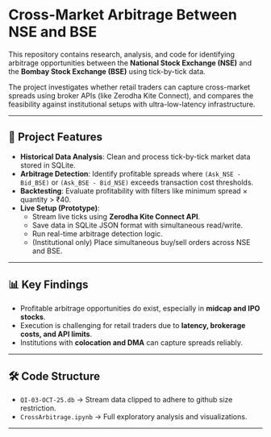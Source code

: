# Cross-Market Arbitrage Between NSE and BSE  

This repository contains research, analysis, and code for identifying arbitrage opportunities between the **National Stock Exchange (NSE)** and the **Bombay Stock Exchange (BSE)** using tick-by-tick data.  

The project investigates whether retail traders can capture cross-market spreads using broker APIs (like Zerodha Kite Connect), and compares the feasibility against institutional setups with ultra-low-latency infrastructure.  

---

## 🚀 Project Features  
- **Historical Data Analysis**: Clean and process tick-by-tick market data stored in SQLite.  
- **Arbitrage Detection**: Identify profitable spreads where `(Ask_NSE - Bid_BSE)` or `(Ask_BSE - Bid_NSE)` exceeds transaction cost thresholds.  
- **Backtesting**: Evaluate profitability with filters like minimum spread × quantity > ₹40.  
- **Live Setup (Prototype)**:  
  - Stream live ticks using **Zerodha Kite Connect API**.  
  - Save data in SQLite JSON format with simultaneous read/write.  
  - Run real-time arbitrage detection logic.  
  - (Institutional only) Place simultaneous buy/sell orders across NSE and BSE.  

---

## 📊 Key Findings  
- Profitable arbitrage opportunities do exist, especially in **midcap and IPO stocks**.  
- Execution is challenging for retail traders due to **latency, brokerage costs, and API limits**.  
- Institutions with **colocation and DMA** can capture spreads reliably.  

---

## 🛠️ Code Structure  
- `QI-03-OCT-25.db` → Stream data clipped to adhere to github size restriction.  
- `CrossArbitrage.ipynb` → Full exploratory analysis and visualizations. 

---
